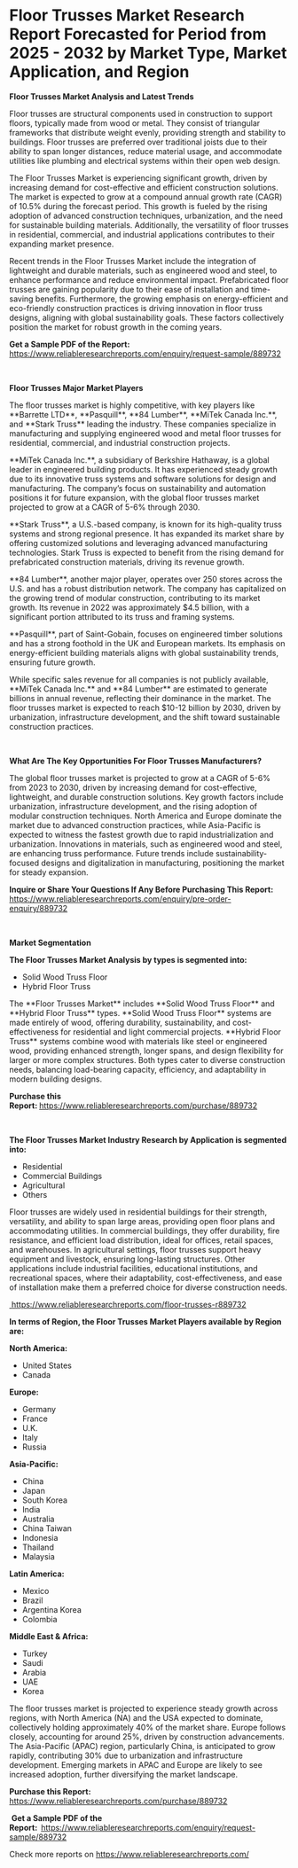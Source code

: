 <p><h1>Floor Trusses Market Research Report Forecasted for Period from 2025 -  2032 by Market Type, Market Application, and Region</h1></p><p><strong>Floor Trusses Market Analysis and Latest Trends</strong></p>
<p><p>Floor trusses are structural components used in construction to support floors, typically made from wood or metal. They consist of triangular frameworks that distribute weight evenly, providing strength and stability to buildings. Floor trusses are preferred over traditional joists due to their ability to span longer distances, reduce material usage, and accommodate utilities like plumbing and electrical systems within their open web design.</p><p>The Floor Trusses Market is experiencing significant growth, driven by increasing demand for cost-effective and efficient construction solutions. The market is expected to grow at a compound annual growth rate (CAGR) of 10.5% during the forecast period. This growth is fueled by the rising adoption of advanced construction techniques, urbanization, and the need for sustainable building materials. Additionally, the versatility of floor trusses in residential, commercial, and industrial applications contributes to their expanding market presence.</p><p>Recent trends in the Floor Trusses Market include the integration of lightweight and durable materials, such as engineered wood and steel, to enhance performance and reduce environmental impact. Prefabricated floor trusses are gaining popularity due to their ease of installation and time-saving benefits. Furthermore, the growing emphasis on energy-efficient and eco-friendly construction practices is driving innovation in floor truss designs, aligning with global sustainability goals. These factors collectively position the market for robust growth in the coming years.</p></p>
<p><strong>Get a Sample PDF of the Report:&nbsp;</strong> <a href="https://www.reliableresearchreports.com/enquiry/request-sample/889732?utm_campaign=2141&utm_medium=2&utm_source=Github&utm_content=ia&utm_term=25012025&utm_id=floor-trusses">https://www.reliableresearchreports.com/enquiry/request-sample/889732</a></p>
<p>&nbsp;</p>
<p><strong>Floor Trusses Major Market Players</strong></p>
<p><p>The floor trusses market is highly competitive, with key players like **Barrette LTD**, **Pasquill**, **84 Lumber**, **MiTek Canada Inc.**, and **Stark Truss** leading the industry. These companies specialize in manufacturing and supplying engineered wood and metal floor trusses for residential, commercial, and industrial construction projects.</p><p>**MiTek Canada Inc.**, a subsidiary of Berkshire Hathaway, is a global leader in engineered building products. It has experienced steady growth due to its innovative truss systems and software solutions for design and manufacturing. The company’s focus on sustainability and automation positions it for future expansion, with the global floor trusses market projected to grow at a CAGR of 5-6% through 2030.</p><p>**Stark Truss**, a U.S.-based company, is known for its high-quality truss systems and strong regional presence. It has expanded its market share by offering customized solutions and leveraging advanced manufacturing technologies. Stark Truss is expected to benefit from the rising demand for prefabricated construction materials, driving its revenue growth.</p><p>**84 Lumber**, another major player, operates over 250 stores across the U.S. and has a robust distribution network. The company has capitalized on the growing trend of modular construction, contributing to its market growth. Its revenue in 2022 was approximately $4.5 billion, with a significant portion attributed to its truss and framing systems.</p><p>**Pasquill**, part of Saint-Gobain, focuses on engineered timber solutions and has a strong foothold in the UK and European markets. Its emphasis on energy-efficient building materials aligns with global sustainability trends, ensuring future growth.</p><p>While specific sales revenue for all companies is not publicly available, **MiTek Canada Inc.** and **84 Lumber** are estimated to generate billions in annual revenue, reflecting their dominance in the market. The floor trusses market is expected to reach $10-12 billion by 2030, driven by urbanization, infrastructure development, and the shift toward sustainable construction practices.</p></p>
<p>&nbsp;</p>
<p><strong>What Are The Key Opportunities For Floor Trusses Manufacturers?</strong></p>
<p><p>The global floor trusses market is projected to grow at a CAGR of 5-6% from 2023 to 2030, driven by increasing demand for cost-effective, lightweight, and durable construction solutions. Key growth factors include urbanization, infrastructure development, and the rising adoption of modular construction techniques. North America and Europe dominate the market due to advanced construction practices, while Asia-Pacific is expected to witness the fastest growth due to rapid industrialization and urbanization. Innovations in materials, such as engineered wood and steel, are enhancing truss performance. Future trends include sustainability-focused designs and digitalization in manufacturing, positioning the market for steady expansion.</p></p>
<p><strong>Inquire or Share Your Questions If Any Before Purchasing This Report:</strong> <a href="https://www.reliableresearchreports.com/enquiry/pre-order-enquiry/889732?utm_campaign=2141&utm_medium=2&utm_source=Github&utm_content=ia&utm_term=25012025&utm_id=floor-trusses">https://www.reliableresearchreports.com/enquiry/pre-order-enquiry/889732</a></p>
<p>&nbsp;</p>
<p><strong>Market Segmentation</strong></p>
<p><strong>The Floor Trusses Market Analysis by types is segmented into:</strong></p>
<p><ul><li>Solid Wood Truss Floor</li><li>Hybrid Floor Truss</li></ul></p>
<p><p>The **Floor Trusses Market** includes **Solid Wood Truss Floor** and **Hybrid Floor Truss** types. **Solid Wood Truss Floor** systems are made entirely of wood, offering durability, sustainability, and cost-effectiveness for residential and light commercial projects. **Hybrid Floor Truss** systems combine wood with materials like steel or engineered wood, providing enhanced strength, longer spans, and design flexibility for larger or more complex structures. Both types cater to diverse construction needs, balancing load-bearing capacity, efficiency, and adaptability in modern building designs.</p></p>
<p><strong>Purchase this Report:&nbsp;</strong><a href="https://www.reliableresearchreports.com/purchase/889732?utm_campaign=2141&utm_medium=2&utm_source=Github&utm_content=ia&utm_term=25012025&utm_id=floor-trusses">https://www.reliableresearchreports.com/purchase/889732</a></p>
<p>&nbsp;</p>
<p><strong>The Floor Trusses Market Industry Research by Application is segmented into:</strong></p>
<p><ul><li>Residential</li><li>Commercial Buildings</li><li>Agricultural</li><li>Others</li></ul></p>
<p><p>Floor trusses are widely used in residential buildings for their strength, versatility, and ability to span large areas, providing open floor plans and accommodating utilities. In commercial buildings, they offer durability, fire resistance, and efficient load distribution, ideal for offices, retail spaces, and warehouses. In agricultural settings, floor trusses support heavy equipment and livestock, ensuring long-lasting structures. Other applications include industrial facilities, educational institutions, and recreational spaces, where their adaptability, cost-effectiveness, and ease of installation make them a preferred choice for diverse construction needs.</p></p>
<p><a href="https://www.reliableresearchreports.com/floor-trusses-r889732?utm_campaign=2141&utm_medium=2&utm_source=Github&utm_content=ia&utm_term=25012025&utm_id=floor-trusses">&nbsp;https://www.reliableresearchreports.com/floor-trusses-r889732</a></p>
<p><strong>In terms of Region, the Floor Trusses Market Players available by Region are:</strong></p>
<p>
    <p> <strong> North America: </strong>
        <ul>
            <li>United States</li>
            <li>Canada</li>
        </ul>
        </p> 
    <p> <strong> Europe: </strong>
        <ul>
            <li>Germany</li>
            <li>France</li>
            <li>U.K.</li>
            <li>Italy</li>
            <li>Russia</li>
        </ul>
        </p> 
    <p> <strong> Asia-Pacific: </strong>
        <ul>
            <li>China</li>
            <li>Japan</li>
            <li>South Korea</li>
            <li>India</li>
            <li>Australia</li>
            <li>China Taiwan</li>
            <li>Indonesia</li>
            <li>Thailand</li>
            <li>Malaysia</li>
        </ul>
        </p> 
    <p> <strong> Latin America: </strong>
        <ul>
            <li>Mexico</li>
            <li>Brazil</li>
            <li>Argentina Korea</li>
            <li>Colombia</li>
        </ul>
        </p> 
    <p> <strong> Middle East & Africa: </strong>
        <ul>
            <li>Turkey</li>
            <li>Saudi</li>
            <li>Arabia</li>
            <li>UAE</li>
            <li>Korea</li>
        </ul>
    </p>
    </p>
<p><p>The floor trusses market is projected to experience steady growth across regions, with North America (NA) and the USA expected to dominate, collectively holding approximately 40% of the market share. Europe follows closely, accounting for around 25%, driven by construction advancements. The Asia-Pacific (APAC) region, particularly China, is anticipated to grow rapidly, contributing 30% due to urbanization and infrastructure development. Emerging markets in APAC and Europe are likely to see increased adoption, further diversifying the market landscape.</p></p>
<p><strong>Purchase this Report: </strong><a href="https://www.reliableresearchreports.com/purchase/889732?utm_campaign=2141&utm_medium=2&utm_source=Github&utm_content=ia&utm_term=25012025&utm_id=floor-trusses">https://www.reliableresearchreports.com/purchase/889732</a></p>
<p>&nbsp;<strong>Get a Sample PDF of the Report:&nbsp;&nbsp;</strong><a href="https://www.reliableresearchreports.com/enquiry/request-sample/889732?utm_campaign=2141&utm_medium=2&utm_source=Github&utm_content=ia&utm_term=25012025&utm_id=floor-trusses">https://www.reliableresearchreports.com/enquiry/request-sample/889732</a></p>
<p><strong></strong></p>
<p>Check more reports on <a href="https://www.reliableresearchreports.com/?utm_campaign=2141&utm_medium=2&utm_source=Github&utm_content=ia&utm_term=25012025&utm_id=floor-trusses">https://www.reliableresearchreports.com/</a></p>